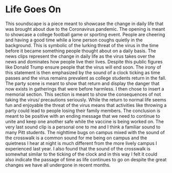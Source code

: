 # Life Goes On
This soundscape is a piece meant to showcase the change in daily life that was brought about due to the Coronavirus pandemic. The opening is meant to showcase a college football game or sporting event. People are cheering and having a good time while a lone person coughs quietly in the background. This is symbolic of the lurking threat of the virus in the time before it became something people thought about on a daily basis. The news clips represent the change in daily life as the virus takes over the news and dominates how people live their lives. Despite this public figures like Donald Trump ensure people that the virus will end soon. The irony of this statement is then emphasized by the sound of a clock ticking as time passes and the virus remains prevalent as college students return in the fall. The party scene is meant to show that return and display the danger that now exists in gatherings that were before harmless. I then chose to insert a memorial section. This section is meant to show the consequences of not taking the virus/ precautions seriously. While the return to normal life seems fun and enjoyable the threat of the virus means that activities like throwing a party could lead to people losing their family members. The conclusion is meant to be positive with an ending message that we need to continue to unite and keep one another safe while the vaccine is being worked on. The very last sound clip is a personal one to me and I think a familiar sound to many Pitt students. The nighttime bugs on campus mixed with the sound of the crosswalk is a common sound for me being on campus and the quietness I hear at night is much different from the more lively campus I experienced last year. I also found that the sound of the crosswalk is somewhat similar to the ticking of the clock and in this way I felt it could also indicate the passage of time as life continues to go on despite the great changes we have all undergone in recent months. 
